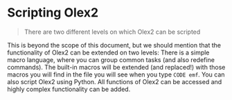 # Scripting Olex2
> There are two different levels on which Olex2 can be scripted

This is beyond the scope of this document, but we should mention that the functionality of Olex2 can be extended on two levels: There is a simple macro language, where you can group common tasks (and also redefine commands). The built-in macros will be extended (and replaced!) with those macros you will find in the file you will see when you type `CODE emf`.
You can also script Olex2 using Python. All functions of Olex2 can be accessed and highly complex functionality can be added.